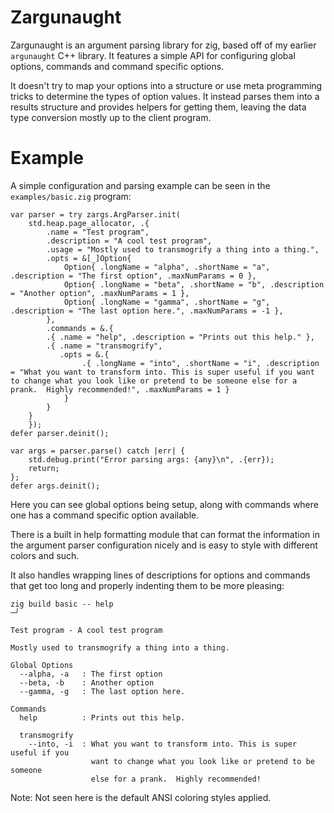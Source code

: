 # Zargunaught

Zargunaught is an argument parsing library for zig, based off of my earlier `argunaught` C++ library.  It features a simple API for configuring global options, commands and command specific options.

It doesn't try to map your options into a structure or use meta programming tricks to determine the types of option values.  It instead parses them into a results structure and provides helpers for getting them, leaving the data type conversion mostly up to the client program.

# Example

A simple configuration and parsing example can be seen in the `examples/basic.zig` program:

```zig
var parser = try zargs.ArgParser.init(
    std.heap.page_allocator, .{ 
        .name = "Test program",
        .description = "A cool test program",
        .usage = "Mostly used to transmogrify a thing into a thing.",
        .opts = &[_]Option{
            Option{ .longName = "alpha", .shortName = "a", .description = "The first option", .maxNumParams = 0 },
            Option{ .longName = "beta", .shortName = "b", .description = "Another option", .maxNumParams = 1 },
            Option{ .longName = "gamma", .shortName = "g", .description = "The last option here.", .maxNumParams = -1 },
        },
        .commands = &.{
        .{ .name = "help", .description = "Prints out this help." },
        .{ .name = "transmogrify", 
           .opts = &.{
                .{ .longName = "into", .shortName = "i", .description = "What you want to transform into. This is super useful if you want to change what you look like or pretend to be someone else for a prank.  Highly recommended!", .maxNumParams = 1 }
            }
        }
    }
    });
defer parser.deinit();

var args = parser.parse() catch |err| {
    std.debug.print("Error parsing args: {any}\n", .{err});
    return;
};
defer args.deinit();
```

Here you can see global options being setup, along with commands where one has a command specific option available.

There is a built in help formatting module that can format the information in the argument parser configuration nicely and is easy to style with different colors and such.  

It also handles wrapping lines of descriptions for options and commands that get too long and properly indenting them to be more pleasing:

```
zig build basic -- help                                                          ─╯

Test program - A cool test program

Mostly used to transmogrify a thing into a thing.

Global Options
  --alpha, -a   : The first option
  --beta, -b    : Another option
  --gamma, -g   : The last option here.

Commands
  help          : Prints out this help.

  transmogrify
    --into, -i  : What you want to transform into. This is super useful if you
                  want to change what you look like or pretend to be someone
                  else for a prank.  Highly recommended!
```

Note: Not seen here is the default ANSI coloring styles applied.
